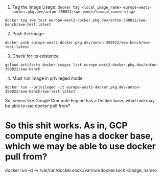 
1. Tag the image
Usage: `docker tag <local_image_name> europe-west2-docker.pkg.dev/anton-390822/swe-bench/<image_name>:<tag>`
```
docker tag swe_test europe-west2-docker.pkg.dev/anton-390822/swe-bench/swe-test:latest
```

2. Push the image
```
docker push europe-west2-docker.pkg.dev/anton-390822/swe-bench/swe-test:latest
```

3. Check for its existence
```
gcloud artifacts docker images list europe-west2-docker.pkg.dev/anton-390822/swe-bench
```

4. Must run image in privileged mode
```
docker run --privileged -it europe-west2-docker.pkg.dev/anton-390822/swe-bench/swe-test:latest
```




So, seems like Google Compute Engine has a Docker base, which we may be able to use docker pull from?


# So this shit works. As in, GCP compute engine has a docker base, which we may be able to use docker pull from?
docker run -d -v /var/run/docker.sock:/var/run/docker.sock <image_name>